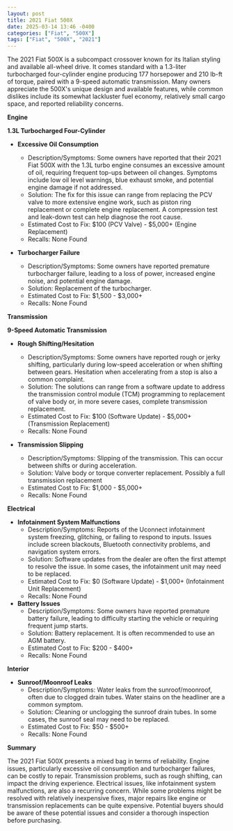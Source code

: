 ```yaml
---
layout: post
title: 2021 Fiat 500X
date: 2025-03-14 13:46 -0400
categories: ["Fiat", "500X"]
tags: ["Fiat", "500X", "2021"]
---
```

The 2021 Fiat 500X is a subcompact crossover known for its Italian styling and available all-wheel drive. It comes standard with a 1.3-liter turbocharged four-cylinder engine producing 177 horsepower and 210 lb-ft of torque, paired with a 9-speed automatic transmission. Many owners appreciate the 500X's unique design and available features, while common dislikes include its somewhat lackluster fuel economy, relatively small cargo space, and reported reliability concerns.

**Engine**

**1.3L Turbocharged Four-Cylinder**

*   **Excessive Oil Consumption**
    *   Description/Symptoms: Some owners have reported that their 2021 Fiat 500X with the 1.3L turbo engine consumes an excessive amount of oil, requiring frequent top-ups between oil changes. Symptoms include low oil level warnings, blue exhaust smoke, and potential engine damage if not addressed.
    *   Solution: The fix for this issue can range from replacing the PCV valve to more extensive engine work, such as piston ring replacement or complete engine replacement. A compression test and leak-down test can help diagnose the root cause.
    *   Estimated Cost to Fix: $100 (PCV Valve) - $5,000+ (Engine Replacement)
    *   Recalls: None Found

*   **Turbocharger Failure**
    *   Description/Symptoms: Some owners have reported premature turbocharger failure, leading to a loss of power, increased engine noise, and potential engine damage.
    *   Solution: Replacement of the turbocharger.
    *   Estimated Cost to Fix: $1,500 - $3,000+
    *   Recalls: None Found

**Transmission**

**9-Speed Automatic Transmission**

*   **Rough Shifting/Hesitation**
    *   Description/Symptoms: Some owners have reported rough or jerky shifting, particularly during low-speed acceleration or when shifting between gears. Hesitation when accelerating from a stop is also a common complaint.
    *   Solution: The solutions can range from a software update to address the transmission control module (TCM) programming to replacement of valve body or, in more severe cases, complete transmission replacement.
    *   Estimated Cost to Fix: $100 (Software Update) - $5,000+ (Transmission Replacement)
    *   Recalls: None Found

*   **Transmission Slipping**
    *   Description/Symptoms: Slipping of the transmission. This can occur between shifts or during acceleration.
    *   Solution: Valve body or torque converter replacement. Possibly a full transmission replacement
    *   Estimated Cost to Fix: $1,000 - $5,000+
    *   Recalls: None Found

**Electrical**

*   **Infotainment System Malfunctions**
    *   Description/Symptoms: Reports of the Uconnect infotainment system freezing, glitching, or failing to respond to inputs. Issues include screen blackouts, Bluetooth connectivity problems, and navigation system errors.
    *   Solution: Software updates from the dealer are often the first attempt to resolve the issue. In some cases, the infotainment unit may need to be replaced.
    *   Estimated Cost to Fix: $0 (Software Update) - $1,000+ (Infotainment Unit Replacement)
    *   Recalls: None Found
*   **Battery Issues**
    *   Description/Symptoms: Some owners have reported premature battery failure, leading to difficulty starting the vehicle or requiring frequent jump starts.
    *   Solution: Battery replacement. It is often recommended to use an AGM battery.
    *   Estimated Cost to Fix: $200 - $400+
    *   Recalls: None Found

**Interior**

*   **Sunroof/Moonroof Leaks**
    *   Description/Symptoms: Water leaks from the sunroof/moonroof, often due to clogged drain tubes. Water stains on the headliner are a common symptom.
    *   Solution: Cleaning or unclogging the sunroof drain tubes. In some cases, the sunroof seal may need to be replaced.
    *   Estimated Cost to Fix: $50 - $500+
    *   Recalls: None Found

**Summary**

The 2021 Fiat 500X presents a mixed bag in terms of reliability. Engine issues, particularly excessive oil consumption and turbocharger failures, can be costly to repair. Transmission problems, such as rough shifting, can impact the driving experience. Electrical issues, like infotainment system malfunctions, are also a recurring concern. While some problems might be resolved with relatively inexpensive fixes, major repairs like engine or transmission replacements can be quite expensive. Potential buyers should be aware of these potential issues and consider a thorough inspection before purchasing.

